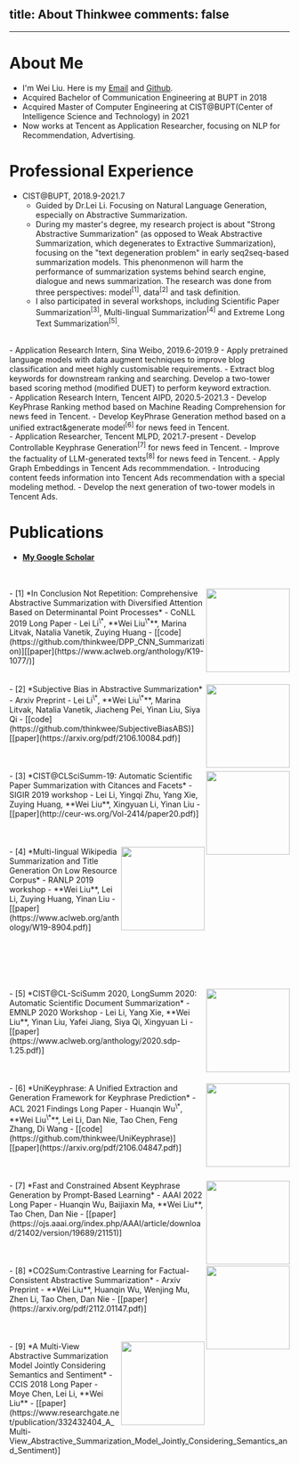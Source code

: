 ﻿title: About Thinkwee
comments: false
---
***

# About Me
-	I'm Wei Liu. Here is my [Email](mailto:thinkwee2767@gmail.com) and [Github](https://github.com/thinkwee).
-	Acquired Bachelor of Communication Engineering at BUPT in 2018
-	Acquired Master of Computer Engineering at CIST@BUPT(Center of Intelligence Science and Technology) in 2021
-	Now works at Tencent as Application Researcher, focusing on NLP for Recommendation, Advertising.

# Professional Experience
-	CIST@BUPT, 2018.9-2021.7
	-	Guided by Dr.Lei Li. Focusing on Natural Language Generation, especially on Abstractive Summarization.
	-	During my master's degree, my research project is about "Strong Abstractive Summarization" (as opposed to Weak Abstractive Summarization, which degenerates to Extractive Summarization), focusing on the "text degeneration problem" in early seq2seq-based summarization models. This phenonmenon will harm the performance of summarization systems behind search engine, dialogue and news summarization. The research was done from three perspectives: model<sup>[1]</sup>, data<sup>[2]</sup> and task definition.
	-	I also participated in several workshops, including Scientific Paper Summarization<sup>[3]</sup>, Multi-lingual Summarization<sup>[4]</sup> and Extreme Long Text Summarization<sup>[5]</sup>.
</br>   
-	Application Research Intern, Sina Weibo, 2019.6-2019.9
	-	Apply pretrained language models with data augment techniques to improve blog classification and meet highly customisable requirements.  
	-	Extract blog keywords for downstream ranking and searching. Develop a two-tower based scoring method (modified DUET) to perform keyword extraction.
</br>   
-	Application Research Intern, Tencent AIPD, 2020.5-2021.3
	-	Develop KeyPhrase Ranking method based on Machine Reading Comprehension for news feed in Tencent.
	-	Develop KeyPhrase Generation method based on a unified extract&generate model<sup>[6]</sup> for news feed in Tencent.
</br>   
-	Application Researcher, Tencent MLPD, 2021.7-present
	-	Develop Controllable Keyphrase Generation<sup>[7]</sup> for news feed in Tencent.
	-	Improve the factuality of LLM-generated texts<sup>[8]</sup> for news feed in Tencent.
	-	Apply Graph Embeddings in Tencent Ads recommmendation.
	-	Introducing content feeds information into Tencent Ads recommendation with a special modeling method.
	-	Develop the next generation of two-tower models in Tencent Ads.

# Publications
-	[**My Google Scholar**](https://scholar.google.com/citations?view_op=list_works&hl=en&user=QvW2leIAAAAJ)
</br>
</br>
<img src = "https://s1.ax1x.com/2023/02/16/pSHHBSs.png" align = "right" width = "150">
-	[1] *In Conclusion Not Repetition: Comprehensive Abstractive Summarization with Diversified Attention Based on Determinantal Point Processes*
-	CoNLL 2019 Long Paper 
-	Lei Li<sup>\*</sup>, **Wei Liu<sup>\*</sup>**, Marina Litvak, Natalia Vanetik, Zuying Huang
-	[[code](https://github.com/thinkwee/DPP_CNN_Summarization)][[paper](https://www.aclweb.org/anthology/K19-1077/)] 
</br>
</br>
</br>
<img src = "https://s1.ax1x.com/2023/02/16/pSHLEyn.png" align = "right" width = "150">
-	[2] *Subjective Bias in Abstractive Summarization*
-	Arxiv Preprint
-	Lei Li<sup>\*</sup>, **Wei Liu<sup>\*</sup>**, Marina Litvak, Natalia Vanetik, Jiacheng Pei, Yinan Liu, Siya Qi
-	[[code](https://github.com/thinkwee/SubjectiveBiasABS)][[paper](https://arxiv.org/pdf/2106.10084.pdf)] 
</br>
</br>
</br>
</br>
<img src = "https://s1.ax1x.com/2023/02/16/pSHLQW4.png" align = "right" width = "150">
-	[3] *CIST@CLSciSumm-19: Automatic Scientific Paper Summarization with Citances and Facets*
-	SIGIR 2019 workshop
-	Lei Li, Yingqi Zhu, Yang Xie, Zuying Huang, **Wei Liu**, Xingyuan Li, Yinan Liu
-	[[paper](http://ceur-ws.org/Vol-2414/paper20.pdf)]
</br>
</br>
</br>
</br>
<img src = "https://s1.ax1x.com/2023/02/16/pSHLoXn.png" align = "right" width = "150">
-	[4] *Multi-lingual Wikipedia Summarization and Title Generation On Low Resource Corpus*
-	RANLP 2019 workshop
-	**Wei Liu**, Lei Li, Zuying Huang, Yinan Liu
-	[[paper](https://www.aclweb.org/anthology/W19-8904.pdf)]
</br>
</br>
</br>
</br>
</br>
</br>
</br>
<img src = "https://s1.ax1x.com/2023/02/16/pSHOhE6.png" align = "right" width = "150">
-	[5] *CIST@CL-SciSumm 2020, LongSumm 2020: Automatic Scientific Document Summarization*
-	EMNLP 2020 Workshop
-	Lei Li, Yang Xie, **Wei Liu**, Yinan Liu, Yafei Jiang, Siya Qi, Xingyuan Li
-	[[paper](https://www.aclweb.org/anthology/2020.sdp-1.25.pdf)] 
</br>
</br>
</br>
</br>
<img src = "https://s1.ax1x.com/2023/02/16/pSHOLDI.png" align = "right" width = "150">
-	[6] *UniKeyphrase: A Unified Extraction and Generation Framework for Keyphrase Prediction*
-	ACL 2021 Findings Long Paper
-	Huanqin Wu<sup>\*</sup>, **Wei Liu<sup>\*</sup>**, Lei Li, Dan Nie, Tao Chen, Feng Zhang, Di Wang
-	[[code](https://github.com/thinkwee/UniKeyphrase)][[paper](https://arxiv.org/pdf/2106.04847.pdf)]
</br>
</br>
</br>
</br>
<img src = "https://s1.ax1x.com/2023/02/16/pSHXu24.png" align = "right" width = "150">
-	[7]  *Fast and Constrained Absent Keyphrase Generation by Prompt-Based Learning*
-	AAAI 2022 Long Paper
-	Huanqin Wu, Baijiaxin Ma, **Wei Liu**, Tao Chen, Dan Nie
-	[[paper](https://ojs.aaai.org/index.php/AAAI/article/download/21402/version/19689/21151)]
</br>
</br>
</br>
</br>
<img src = "https://s1.ax1x.com/2023/02/16/pSHjpo6.png" align = "right" width = "150">
-	[8] *CO2Sum:Contrastive Learning for Factual-Consistent Abstractive Summarization*
-	Arxiv Preprint
-	**Wei Liu**, Huanqin Wu, Wenjing Mu, Zhen Li, Tao Chen, Dan Nie
-	[[paper](https://arxiv.org/pdf/2112.01147.pdf)] 
</br>
</br>
</br>
</br>
<img src = "https://s1.ax1x.com/2023/02/16/pSHjgTx.png" align = "right" width = "150">
-	[9] *A Multi-View Abstractive Summarization Model Jointly Considering Semantics and Sentiment*
-	CCIS 2018 Long Paper
-	Moye Chen, Lei Li, **Wei Liu**
-	[[paper](https://www.researchgate.net/publication/332432404_A_Multi-View_Abstractive_Summarization_Model_Jointly_Considering_Semantics_and_Sentiment)]
